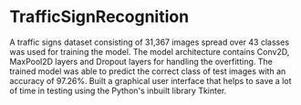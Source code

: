 # TrafficSignRecognition
A traffic signs dataset consisting of 31,367 images spread over 43 classes was used for training the model.
The model architecture contains Conv2D, MaxPool2D layers and Dropout layers for handling the overfitting.
The trained model was able to predict the correct class of test images with an accuracy of 97.26%.
Built a graphical user interface that helps to save a lot of time in testing using the Python's inbuilt library Tkinter.
